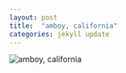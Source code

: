 ```yaml
---
layout: post
title:  "amboy, california"
categories: jekyll update
---
```


![amboy, california]({{site.baseurl}}/images/DSCF0808.jpg)
